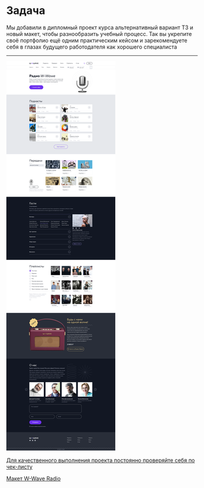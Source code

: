 # Задача

Мы добавили в дипломный проект курса альтернативный вариант ТЗ и новый макет, чтобы разнообразить учебный процесс. Так вы укрепите своё портфолио ещё одним практическим кейсом и зарекомендуете себя в глазах будущего работодателя как хорошего специалиста

---

![Образец](./w-wave-radio_1920.png)

[Для качественного выполнения проекта постоянно проверяйте себя по чек-листу](https://docs.google.com/spreadsheets/d/1n8Vo5FohT0SEATJMDnt7sTd4_2eJxjzXoUi0w23m0os/edit#gid=0)

[Макет W-Wave Radio](<https://www.figma.com/file/uSeXndmGD8R4F8kSZxZo40/Landing_4-(W-Wave-Radio)>)
